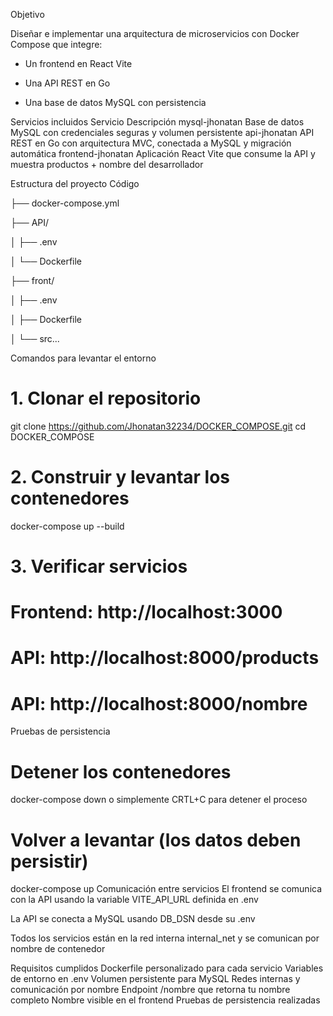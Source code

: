 Objetivo

Diseñar e implementar una arquitectura de microservicios con Docker Compose que integre:

 - Un frontend en React Vite

 - Una API REST en Go

 - Una base de datos MySQL con persistencia

Servicios incluidos
Servicio	Descripción
mysql-jhonatan	Base de datos MySQL con credenciales seguras y volumen persistente
api-jhonatan	API REST en Go con arquitectura MVC, conectada a MySQL y migración automática
frontend-jhonatan	Aplicación React Vite que consume la API y muestra productos + nombre del desarrollador

Estructura del proyecto
Código

├── docker-compose.yml 

├── API/

│   ├── .env

│   └── Dockerfile

├── front/

│   ├── .env

│   ├── Dockerfile

│   └── src...

Comandos para levantar el entorno

# 1. Clonar el repositorio
git clone https://github.com/Jhonatan32234/DOCKER_COMPOSE.git
cd DOCKER_COMPOSE

# 2. Construir y levantar los contenedores
docker-compose up --build

# 3. Verificar servicios
# Frontend: http://localhost:3000
# API: http://localhost:8000/products
# API: http://localhost:8000/nombre

Pruebas de persistencia

# Detener los contenedores
docker-compose down o simplemente CRTL+C para detener el proceso

# Volver a levantar (los datos deben persistir)
docker-compose up
Comunicación entre servicios
El frontend se comunica con la API usando la variable VITE_API_URL definida en .env

La API se conecta a MySQL usando DB_DSN desde su .env

Todos los servicios están en la red interna internal_net y se comunican por nombre de contenedor

Requisitos cumplidos
Dockerfile personalizado para cada servicio 
Variables de entorno en .env 
Volumen persistente para MySQL 
Redes internas y comunicación por nombre 
Endpoint /nombre que retorna tu nombre completo 
Nombre visible en el frontend 
Pruebas de persistencia realizadas
